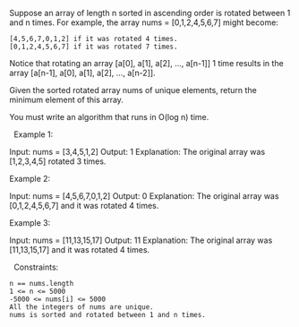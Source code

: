 Suppose an array of length n sorted in ascending order is rotated between 1 and n times. For example, the array nums = [0,1,2,4,5,6,7] might become:


	[4,5,6,7,0,1,2] if it was rotated 4 times.
	[0,1,2,4,5,6,7] if it was rotated 7 times.


Notice that rotating an array [a[0], a[1], a[2], ..., a[n-1]] 1 time results in the array [a[n-1], a[0], a[1], a[2], ..., a[n-2]].

Given the sorted rotated array nums of unique elements, return the minimum element of this array.

You must write an algorithm that runs in O(log n) time.

 
Example 1:

Input: nums = [3,4,5,1,2]
Output: 1
Explanation: The original array was [1,2,3,4,5] rotated 3 times.


Example 2:

Input: nums = [4,5,6,7,0,1,2]
Output: 0
Explanation: The original array was [0,1,2,4,5,6,7] and it was rotated 4 times.


Example 3:

Input: nums = [11,13,15,17]
Output: 11
Explanation: The original array was [11,13,15,17] and it was rotated 4 times. 


 
Constraints:


	n == nums.length
	1 <= n <= 5000
	-5000 <= nums[i] <= 5000
	All the integers of nums are unique.
	nums is sorted and rotated between 1 and n times.

